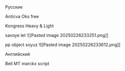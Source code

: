 Русские

Anticva
Oks free

Kongress Heavy & Light 

savoye let
![[Pasted image 20250226233251.png]]


pp object
soyuz
![[Pasted image 20250226233612.png]]





Английский

Bell MT
marckx script